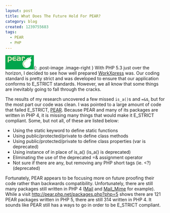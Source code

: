 ```yaml
---
layout: post
title: What Does The Future Hold For PEAR?
category: blog
created: 1239755683
tags:
  - PEAR
  - PHP
---
```

![PEAR](/assets/images/2009/04/pearlogo.png){: .post-image .image-right } With
PHP 5.3 just over the horizon, I decided to see how well prepared
[WorkXpress](http://www.workxpress.com) was. Our coding standard is pretty
strict and was developed to ensure that our application conforms to E_STRICT
standards. However, we all know that some things are inevitably going to fall
through the cracks.

<!--more-->

The results of my research uncovered a few missed `is_a()`s and `=&`s, but
for the most part our code was clean. I was pointed to a large amount of code
that failed E_STRICT, [PEAR](http://pear.php.net). Because PEAR and many of its packages are written in PHP 4, it is missing many things that would make it E_STRICT compliant. Some, but not all, of these are listed below:

* Using the static keyword to define static functions
* Using public/protected/private to define class methods
* Using public/protected/private to define class properties (var is deprecated)
* Using instance of in place of is_a() (is_a() is deprecated)
* Eliminating the use of the deprecated =&amp; assignment operator
* Not sure if there are any, but removing any PHP short tags (ie. <?) (deprecated)

Fortunately, PEAR appears to be focusing more on future proofing their code
rather than backwards compatibility. Unfortunately, there are still many
packages still written in PHP 4 ([Mail](http://pear.php.net/package/Mail) and
[Mail_Mime](http://pear.php.net/package/Mail_Mime) for example). While a visit
<http://pear.php.net/packages.php?php=5> shows there are 121 PEAR packages
written in PHP 5, there are still 314 written in PHP 4. It sounds like PEAR
still has a ways to go in order to be E_STRICT compliant.
